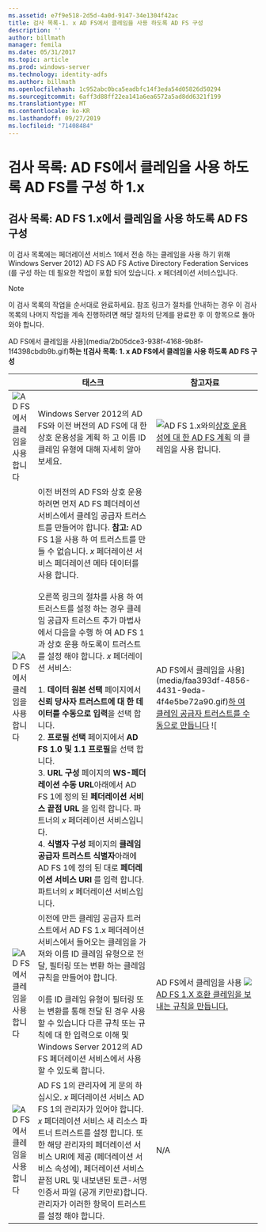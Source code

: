 ```yaml
---
ms.assetid: e7f9e518-2d5d-4a0d-9147-34e1304f42ac
title: 검사 목록-1. x AD FS에서 클레임을 사용 하도록 AD FS 구성
description: ''
author: billmath
manager: femila
ms.date: 05/31/2017
ms.topic: article
ms.prod: windows-server
ms.technology: identity-adfs
ms.author: billmath
ms.openlocfilehash: 1c952abc0bca5eadbfc14f3eda54d05826d50294
ms.sourcegitcommit: 6aff3d88ff22ea141a6ea6572a5ad8dd6321f199
ms.translationtype: MT
ms.contentlocale: ko-KR
ms.lasthandoff: 09/27/2019
ms.locfileid: "71408484"
---
```

# <a name="checklist-configuring-ad-fs--to-consume-claims-from-ad-fs-1x"></a>검사 목록: AD FS에서 클레임을 사용 하도록 AD FS를 구성 하 1.x

  
## <a name="checklist-configuring-ad-fs-to-consume-claims-from-adfs1x"></a>검사 목록: AD FS 1.x에서 클레임을 사용 하도록 AD FS 구성  
이 검사 목록에는 페더레이션 서비스 1에서 전송 하는 클레임을 사용 하기 위해 Windows Server 2012\) AD FS AD FS Active Directory Federation Services \(를 구성 하는 데 필요한 작업이 포함 되어 있습니다. *x* 페더레이션 서비스입니다.  
  
> [!NOTE]  
> 이 검사 목록의 작업을 순서대로 완료하세요. 참조 링크가 절차를 안내하는 경우 이 검사 목록의 나머지 작업을 계속 진행하려면 해당 절차의 단계를 완료한 후 이 항목으로 돌아와야 합니다.  
  
AD FS에서 클레임을 사용](media/2b05dce3-938f-4168-9b8f-1f4398cbdb9b.gif)**하는 ![검사 목록: 1. x AD FS에서 클레임을 사용 하도록 AD FS 구성**  
  
||태스크|참고자료|  
|-|--------|-------------|  
|![AD FS에서 클레임을 사용합니다](media/icon_checkboxo.gif)|Windows Server 2012의 AD FS와 이전 버전의 AD FS에 대 한 상호 운용성을 계획 하 고 이름 ID 클레임 유형에 대해 자세히 알아보세요.|![AD FS 1.x와의](media/faa393df-4856-4431-9eda-4f4e5be72a90.gif)[상호 운용성에 대 한 AD FS 계획](https://technet.microsoft.com/library/ff678040.aspx) 의 클레임을 사용 합니다.|  
|![AD FS에서 클레임을 사용합니다](media/icon_checkboxo.gif)|이전 버전의 AD FS와 상호 운용 하려면 먼저 AD FS 페더레이션 서비스에서 클레임 공급자 트러스트를 만들어야 합니다. **참고:** AD FS 1을 사용 하 여 트러스트를 만들 수 없습니다. *x* 페더레이션 서비스 페더레이션 메타 데이터를 사용 합니다.<br /><br />오른쪽 링크의 절차를 사용 하 여 트러스트를 설정 하는 경우 클레임 공급자 트러스트 추가 마법사에서 다음을 수행 하 여 AD FS 1과 상호 운용 하도록이 트러스트를 설정 해야 합니다. *x* 페더레이션 서비스:<br /><br />1. **데이터 원본 선택** 페이지에서 **신뢰 당사자 트러스트에 대 한 데이터를 수동으로 입력**을 선택 합니다.<br />2. **프로필 선택** 페이지에서 **AD FS 1.0 및 1.1 프로필**을 선택 합니다.<br />3. **URL 구성** 페이지의 **WS\-페더레이션 수동 URL**아래에서 AD FS 1에 정의 된 **페더레이션 서비스 끝점 URL** 을 입력 합니다. 파트너의 *x* 페더레이션 서비스입니다.<br />4. **식별자 구성** 페이지의 **클레임 공급자 트러스트 식별자**아래에 AD FS 1에 정의 된 대로 **페더레이션 서비스 URI** 를 입력 합니다. 파트너의 *x* 페더레이션 서비스입니다.|AD FS에서 클레임을 사용](media/faa393df-4856-4431-9eda-4f4e5be72a90.gif)[하 여 클레임 공급자 트러스트를 수동으로 만듭니다](../../ad-fs/operations/Create-a-Claims-Provider-Trust.md) ![|  
|![AD FS에서 클레임을 사용합니다](media/icon_checkboxo.gif)|이전에 만든 클레임 공급자 트러스트에서 AD FS 1.x 페더레이션 서비스에서 들어오는 클레임을 가져와 이름 ID 클레임 유형으로 전달, 필터링 또는 변환 하는 클레임 규칙을 만들어야 합니다.<br /><br />이름 ID 클레임 유형이 필터링 또는 변환를 통해 전달 된 경우 사용할 수 있습니다 다른 규칙 또는 규칙에 대 한 입력으로 이해 및 Windows Server 2012의 AD FS 페더레이션 서비스에서 사용할 수 있도록 합니다.|AD FS에서 클레임을 사용 ![](media/faa393df-4856-4431-9eda-4f4e5be72a90.gif)[AD FS 1.X 호환 클레임을 보내는 규칙을 만듭니다.](../../ad-fs/operations/Create-a-Rule-to-Send-an-AD-FS-1x-Compatible-Claim.md)|  
|![AD FS에서 클레임을 사용합니다](media/icon_checkboxo.gif)|AD FS 1의 관리자에 게 문의 하십시오. *x* 페더레이션 서비스 AD FS 1의 관리자가 있어야 합니다. *x* 페더레이션 서비스 새 리소스 파트너 트러스트를 설정 합니다. 또한 해당 관리자의 페더레이션 서비스 URI에 제공 \(페더레이션 서비스 속성에\), 페더레이션 서비스 끝점 URL 및 내보낸된 토큰\-서명 인증서 파일 \(공개 키만로\)합니다. 관리자가 이러한 항목이 트러스트를 설정 해야 합니다.|N\/A|  
  

